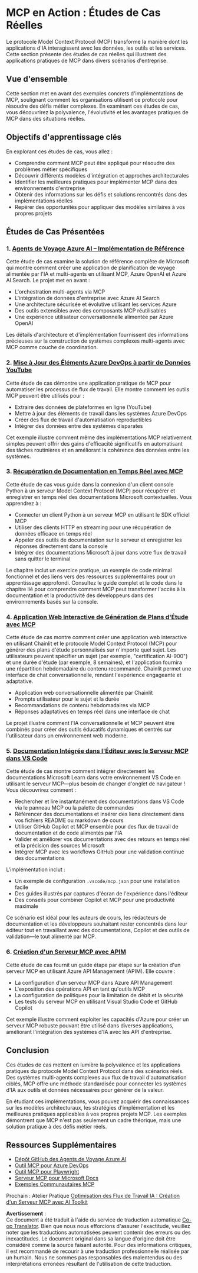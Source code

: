 <!--
CO_OP_TRANSLATOR_METADATA:
{
  "original_hash": "18f070888eb7266c0733fca698cb095e",
  "translation_date": "2025-07-22T07:37:46+00:00",
  "source_file": "09-CaseStudy/README.md",
  "language_code": "fr"
}
-->
# MCP en Action : Études de Cas Réelles

Le protocole Model Context Protocol (MCP) transforme la manière dont les applications d'IA interagissent avec les données, les outils et les services. Cette section présente des études de cas réelles qui illustrent des applications pratiques de MCP dans divers scénarios d'entreprise.

## Vue d'ensemble

Cette section met en avant des exemples concrets d'implémentations de MCP, soulignant comment les organisations utilisent ce protocole pour résoudre des défis métier complexes. En examinant ces études de cas, vous découvrirez la polyvalence, l'évolutivité et les avantages pratiques de MCP dans des situations réelles.

## Objectifs d'apprentissage clés

En explorant ces études de cas, vous allez :

- Comprendre comment MCP peut être appliqué pour résoudre des problèmes métier spécifiques
- Découvrir différents modèles d'intégration et approches architecturales
- Identifier les meilleures pratiques pour implémenter MCP dans des environnements d'entreprise
- Obtenir des informations sur les défis et solutions rencontrés dans des implémentations réelles
- Repérer des opportunités pour appliquer des modèles similaires à vos propres projets

## Études de Cas Présentées

### 1. [Agents de Voyage Azure AI – Implémentation de Référence](./travelagentsample.md)

Cette étude de cas examine la solution de référence complète de Microsoft qui montre comment créer une application de planification de voyage alimentée par l'IA et multi-agents en utilisant MCP, Azure OpenAI et Azure AI Search. Le projet met en avant :

- L'orchestration multi-agents via MCP
- L'intégration de données d'entreprise avec Azure AI Search
- Une architecture sécurisée et évolutive utilisant les services Azure
- Des outils extensibles avec des composants MCP réutilisables
- Une expérience utilisateur conversationnelle alimentée par Azure OpenAI

Les détails d'architecture et d'implémentation fournissent des informations précieuses sur la construction de systèmes complexes multi-agents avec MCP comme couche de coordination.

### 2. [Mise à Jour des Éléments Azure DevOps à partir de Données YouTube](./UpdateADOItemsFromYT.md)

Cette étude de cas démontre une application pratique de MCP pour automatiser les processus de flux de travail. Elle montre comment les outils MCP peuvent être utilisés pour :

- Extraire des données de plateformes en ligne (YouTube)
- Mettre à jour des éléments de travail dans les systèmes Azure DevOps
- Créer des flux de travail d'automatisation reproductibles
- Intégrer des données entre des systèmes disparates

Cet exemple illustre comment même des implémentations MCP relativement simples peuvent offrir des gains d'efficacité significatifs en automatisant des tâches routinières et en améliorant la cohérence des données entre les systèmes.

### 3. [Récupération de Documentation en Temps Réel avec MCP](./docs-mcp/README.md)

Cette étude de cas vous guide dans la connexion d'un client console Python à un serveur Model Context Protocol (MCP) pour récupérer et enregistrer en temps réel des documentations Microsoft contextuelles. Vous apprendrez à :

- Connecter un client Python à un serveur MCP en utilisant le SDK officiel MCP
- Utiliser des clients HTTP en streaming pour une récupération de données efficace en temps réel
- Appeler des outils de documentation sur le serveur et enregistrer les réponses directement dans la console
- Intégrer des documentations Microsoft à jour dans votre flux de travail sans quitter le terminal

Le chapitre inclut un exercice pratique, un exemple de code minimal fonctionnel et des liens vers des ressources supplémentaires pour un apprentissage approfondi. Consultez le guide complet et le code dans le chapitre lié pour comprendre comment MCP peut transformer l'accès à la documentation et la productivité des développeurs dans des environnements basés sur la console.

### 4. [Application Web Interactive de Génération de Plans d'Étude avec MCP](./docs-mcp/README.md)

Cette étude de cas montre comment créer une application web interactive en utilisant Chainlit et le protocole Model Context Protocol (MCP) pour générer des plans d'étude personnalisés sur n'importe quel sujet. Les utilisateurs peuvent spécifier un sujet (par exemple, "certification AI-900") et une durée d'étude (par exemple, 8 semaines), et l'application fournira une répartition hebdomadaire du contenu recommandé. Chainlit permet une interface de chat conversationnelle, rendant l'expérience engageante et adaptative.

- Application web conversationnelle alimentée par Chainlit
- Prompts utilisateur pour le sujet et la durée
- Recommandations de contenu hebdomadaires via MCP
- Réponses adaptatives en temps réel dans une interface de chat

Le projet illustre comment l'IA conversationnelle et MCP peuvent être combinés pour créer des outils éducatifs dynamiques et centrés sur l'utilisateur dans un environnement web moderne.

### 5. [Documentation Intégrée dans l'Éditeur avec le Serveur MCP dans VS Code](./docs-mcp/README.md)

Cette étude de cas montre comment intégrer directement les documentations Microsoft Learn dans votre environnement VS Code en utilisant le serveur MCP—plus besoin de changer d'onglet de navigateur ! Vous découvrirez comment :

- Rechercher et lire instantanément des documentations dans VS Code via le panneau MCP ou la palette de commandes
- Référencer des documentations et insérer des liens directement dans vos fichiers README ou markdown de cours
- Utiliser GitHub Copilot et MCP ensemble pour des flux de travail de documentation et de code alimentés par l'IA
- Valider et améliorer vos documentations avec des retours en temps réel et la précision des sources Microsoft
- Intégrer MCP avec les workflows GitHub pour une validation continue des documentations

L'implémentation inclut :

- Un exemple de configuration `.vscode/mcp.json` pour une installation facile
- Des guides illustrés par captures d'écran de l'expérience dans l'éditeur
- Des conseils pour combiner Copilot et MCP pour une productivité maximale

Ce scénario est idéal pour les auteurs de cours, les rédacteurs de documentation et les développeurs souhaitant rester concentrés dans leur éditeur tout en travaillant avec des documentations, Copilot et des outils de validation—le tout alimenté par MCP.

### 6. [Création d'un Serveur MCP avec APIM](./apimsample.md)

Cette étude de cas fournit un guide étape par étape sur la création d'un serveur MCP en utilisant Azure API Management (APIM). Elle couvre :

- La configuration d'un serveur MCP dans Azure API Management
- L'exposition des opérations API en tant qu'outils MCP
- La configuration de politiques pour la limitation de débit et la sécurité
- Les tests du serveur MCP en utilisant Visual Studio Code et GitHub Copilot

Cet exemple illustre comment exploiter les capacités d'Azure pour créer un serveur MCP robuste pouvant être utilisé dans diverses applications, améliorant l'intégration des systèmes d'IA avec les API d'entreprise.

## Conclusion

Ces études de cas mettent en lumière la polyvalence et les applications pratiques du protocole Model Context Protocol dans des scénarios réels. Des systèmes multi-agents complexes aux flux de travail d'automatisation ciblés, MCP offre une méthode standardisée pour connecter les systèmes d'IA aux outils et données nécessaires pour générer de la valeur.

En étudiant ces implémentations, vous pouvez acquérir des connaissances sur les modèles architecturaux, les stratégies d'implémentation et les meilleures pratiques applicables à vos propres projets MCP. Les exemples démontrent que MCP n'est pas seulement un cadre théorique, mais une solution pratique à des défis métier réels.

## Ressources Supplémentaires

- [Dépôt GitHub des Agents de Voyage Azure AI](https://github.com/Azure-Samples/azure-ai-travel-agents)
- [Outil MCP pour Azure DevOps](https://github.com/microsoft/azure-devops-mcp)
- [Outil MCP pour Playwright](https://github.com/microsoft/playwright-mcp)
- [Serveur MCP pour Microsoft Docs](https://github.com/MicrosoftDocs/mcp)
- [Exemples Communautaires MCP](https://github.com/microsoft/mcp)

Prochain : Atelier Pratique [Optimisation des Flux de Travail IA : Création d'un Serveur MCP avec AI Toolkit](../10-StreamliningAIWorkflowsBuildingAnMCPServerWithAIToolkit/README.md)

**Avertissement** :  
Ce document a été traduit à l'aide du service de traduction automatique [Co-op Translator](https://github.com/Azure/co-op-translator). Bien que nous nous efforcions d'assurer l'exactitude, veuillez noter que les traductions automatisées peuvent contenir des erreurs ou des inexactitudes. Le document original dans sa langue d'origine doit être considéré comme la source faisant autorité. Pour des informations critiques, il est recommandé de recourir à une traduction professionnelle réalisée par un humain. Nous ne sommes pas responsables des malentendus ou des interprétations erronées résultant de l'utilisation de cette traduction.
